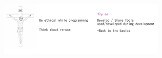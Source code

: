 <img src='https://github.com/175M3H3RE/175M3H3RE/blob/85983cf86621eb1a55f6c950e88092f405c6b6d7/christian_p.png'>

<!--
**175M3H3RE/175M3H3RE** is a ✨ _special_ ✨ repository because its `README.md` (this file) appears on your GitHub profile.

Here are some ideas to get you started:

- 🔭 I’m currently working on ...
- 🌱 I’m currently learning ...
- 👯 I’m looking to collaborate on ...
- 🤔 I’m looking for help with ...
- 💬 Ask me about ...
- 📫 How to reach me: ...
- 😄 Pronouns: ...
- ⚡ Fun fact: ...
-->
